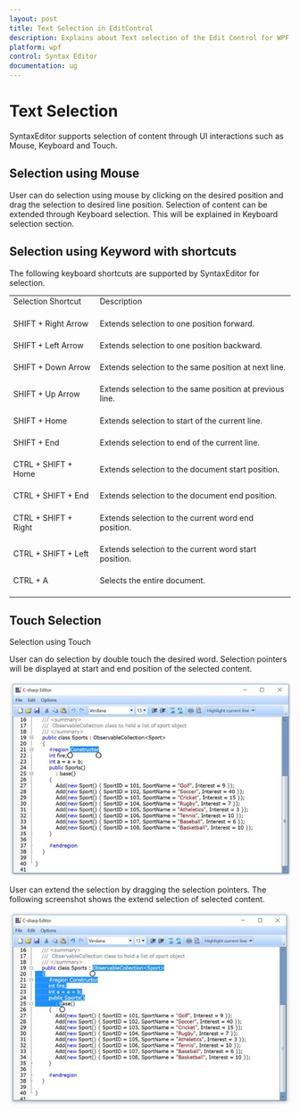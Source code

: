```yaml
---
layout: post
title: Text Selection in EditControl 
description: Explains about Text selection of the Edit Control for WPF
platform: wpf
control: Syntax Editor
documentation: ug
---
```


# Text Selection

SyntaxEditor supports selection of content through UI interactions such as Mouse, Keyboard and Touch. 

## Selection using Mouse

User can do selection using mouse by clicking on the desired position and drag the selection to desired line position. Selection of content can be extended through Keyboard selection. This will be explained in Keyboard selection section.

## Selection using Keyword with shortcuts

The following keyboard shortcuts are supported by SyntaxEditor for selection.

<table>
<tr>
<td>
Selection Shortcut<br/><br/></td><td>
Description<br/><br/></td></tr>
<tr>
<td>
SHIFT + Right Arrow<br/><br/></td><td>
Extends selection to one position forward.<br/><br/></td></tr>
<tr>
<td>
SHIFT + Left Arrow<br/><br/></td><td>
Extends selection to one position backward.<br/><br/></td></tr>
<tr>
<td>
SHIFT + Down Arrow<br/><br/></td><td>
Extends selection to the same position at next line.<br/><br/></td></tr>
<tr>
<td>
SHIFT + Up Arrow<br/><br/></td><td>
Extends selection to the same position at previous line.<br/><br/></td></tr>
<tr>
<td>
SHIFT + Home<br/><br/></td><td>
Extends selection to start of the current line.<br/><br/></td></tr>
<tr>
<td>
SHIFT + End<br/><br/></td><td>
Extends selection to end of the current line.<br/><br/></td></tr>
<tr>
<td>
CTRL + SHIFT + Home<br/><br/></td><td>
Extends selection to the document start position.<br/><br/></td></tr>
<tr>
<td>
CTRL + SHIFT + End<br/><br/></td><td>
Extends selection to the document end position.<br/><br/></td></tr>
<tr>
<td>
CTRL + SHIFT + Right<br/><br/></td><td>
Extends selection to the current word end position.<br/><br/></td></tr>
<tr>
<td>
CTRL + SHIFT + Left<br/><br/></td><td>
Extends selection to the current word start position.<br/><br/></td></tr>
<tr>
<td>
CTRL + A<br/><br/></td><td>
Selects the entire document.<br/><br/></td></tr>
</table>

## Touch Selection

Selection using Touch 

User can do selection by double touch the desired word. Selection pointers will be displayed at start and end position of the selected content. 

![](Selection-Images/selection-img1.jpeg)


User can extend the selection by dragging the selection pointers. The following screenshot shows the extend selection of selected content.

![](Selection-Images/selection-img2.jpeg)


